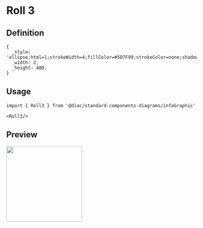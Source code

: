 # Roll 3

## Definition

```
{
  _style: 'ellipse;html=1;strokeWidth=4;fillColor=#5D7F99;strokeColor=none;shadow=0;fontSize=10;fontColor=#FFFFFF;align=center;fontStyle=0;whiteSpace=wrap;spacing=10;',
  _width: 2,
  _height: 400,
}
```

## Usage

```
import { Roll3 } from '@diac/standard-components-diagrams/infoGraphic'

<Roll3/>
```

## Preview

<img src="./roll-3.png" width="200"/>
